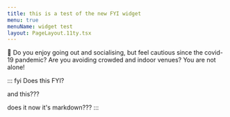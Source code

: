 ```yaml
---
title: this is a test of the new FYI widget
menu: true
menuName: widget test
layout: PageLayout.11ty.tsx
---
```

💃 Do you enjoy going out and socialising, but feel cautious since the
covid-19 pandemic? Are you avoiding crowded and indoor venues? You are
not alone!

::: fyi
Does this FYI?

and this???



does it now it's markdown???
:::
